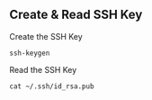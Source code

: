 ## Create & Read SSH Key
Create the SSH Key
```
ssh-keygen
```

Read the SSH Key
```
cat ~/.ssh/id_rsa.pub
```
